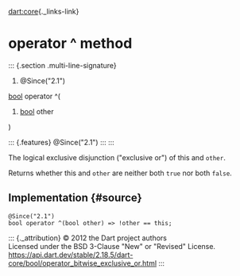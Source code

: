 [dart:core](../../dart-core/dart-core-library){._links-link}

operator \^ method
==================

::: {.section .multi-line-signature}
<div>

1.  \@Since(\"2.1\")

</div>

[bool](../bool-class) operator \^(

1.  [bool](../bool-class) other

)

::: {.features}
\@Since(\"2.1\")
:::
:::

The logical exclusive disjunction (\"exclusive or\") of this and
`other`.

Returns whether this and `other` are neither both `true` nor both
`false`.

Implementation {#source}
--------------

``` {.language-dart data-language="dart"}
@Since("2.1")
bool operator ^(bool other) => !other == this;
```

::: {._attribution}
© 2012 the Dart project authors\
Licensed under the BSD 3-Clause \"New\" or \"Revised\" License.\
<https://api.dart.dev/stable/2.18.5/dart-core/bool/operator_bitwise_exclusive_or.html>
:::
